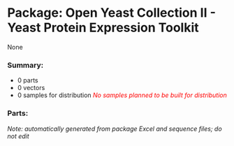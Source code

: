 # Package: Open Yeast Collection II - Yeast Protein Expression Toolkit

None

### Summary:

- 0 parts
- 0 vectors
- 0 samples for distribution _<span style="color:red">No samples planned to be built for distribution</span>_

### Parts:


_Note: automatically generated from package Excel and sequence files; do not edit_
